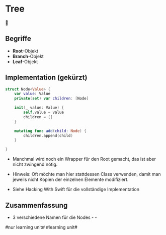 # Tree
🌳

## Begriffe
- **Root**-Objekt
- **Branch**-Objekt
- **Leaf**-Objekt

## Implementation (gekürzt)

```swift
struct Node<Value> {
    var value: Value
	private(set) var children: [Node]

	init(_ value: Value) {
	    self.value = value
	    children = []
	}

	mutating func add(child: Node) {
	    children.append(child)
	}

}
```

- Manchmal wird noch ein Wrapper für den Root gemacht, das ist aber nicht zwingend nötig.

- Hinweis: Oft möchte man hier stattdessen Class verwenden, damit man jeweils nicht Kopien der einzelnen Elemente modifiziert.

- Siehe Hacking With Swift für die vollständige Implementation

## Zusammenfassung
- 3 verschiedene Namen für die Nodes
\- 
\- 


#nur learning unit# #learning unit#